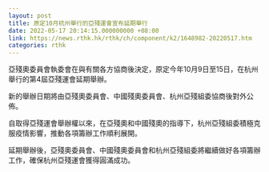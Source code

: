 ```yaml
---
layout: post
title: 原定10月杭州舉行的亞殘運會宣布延期舉行
date: 2022-05-17 20:14:15.000000000 +08:00
link: https://news.rthk.hk/rthk/ch/component/k2/1648982-20220517.htm
categories: rthk
---
```


亞殘奧委員會執委會在與有關各方協商後決定，原定今年10月9日至15日，在杭州舉行的第4屆亞殘運會延期舉辦。

新的舉辦日期將由亞殘奧委員會、中國殘奧委員會、杭州亞殘組委協商後對外公佈。

自取得亞殘運會舉辦權以來，在亞殘奧和中國殘奧的指導下，杭州亞殘組委積極克服疫情影響，推動各項籌辦工作順利展開。

延期舉辦後，亞殘奧委員會、中國殘奧委員會和杭州亞殘組委將繼續做好各項籌辦工作，確保杭州亞殘運會獲得圓滿成功。
